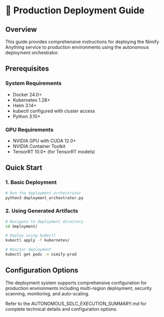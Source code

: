 # 🚀 Production Deployment Guide

## Overview

This guide provides comprehensive instructions for deploying the Nimify Anything service to production environments using the autonomous deployment orchestrator.

## Prerequisites

### System Requirements
- Docker 24.0+ 
- Kubernetes 1.28+
- Helm 3.14+
- kubectl configured with cluster access
- Python 3.10+

### GPU Requirements
- NVIDIA GPU with CUDA 12.0+
- NVIDIA Container Toolkit
- TensorRT 10.0+ (for TensorRT models)

## Quick Start

### 1. Basic Deployment

```bash
# Run the deployment orchestrator
python3 deployment_orchestrator.py
```

### 2. Using Generated Artifacts

```bash
# Navigate to deployment directory
cd deployment/

# Deploy using kubectl
kubectl apply -f kubernetes/

# Monitor deployment
kubectl get pods -n nimify-prod
```

## Configuration Options

The deployment system supports comprehensive configuration for production environments including multi-region deployment, security scanning, monitoring, and auto-scaling.

Refer to the AUTONOMOUS_SDLC_EXECUTION_SUMMARY.md for complete technical details and configuration options.